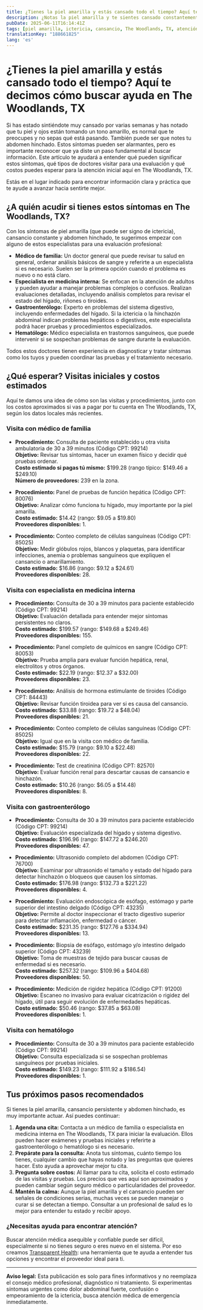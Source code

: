 ```yaml
---
title: ¿Tienes la piel amarilla y estás cansado todo el tiempo? Aquí te decimos cómo buscar ayuda en The Woodlands, TX  
description: ¿Notas la piel amarilla y te sientes cansado constantemente? Conoce los siguientes pasos, a qué especialistas acudir y los costos aproximados en The Woodlands, TX.  
pubDate: 2025-06-11T16:14:41Z
tags: [piel amarilla, ictericia, cansancio, The Woodlands, TX, atención médica, gastroenterología, medicina interna, práctica familiar]
translationKey: "188661825"
lang: 'es'
---
```


# ¿Tienes la piel amarilla y estás cansado todo el tiempo? Aquí te decimos cómo buscar ayuda en The Woodlands, TX

Si has estado sintiéndote muy cansado por varias semanas y has notado que tu piel y ojos están tomando un tono amarillo, es normal que te preocupes y no sepas qué está pasando. También puede ser que notes tu abdomen hinchado. Estos síntomas pueden ser alarmantes, pero es importante reconocer que ya diste un paso fundamental al buscar información. Este artículo te ayudará a entender qué pueden significar estos síntomas, qué tipos de doctores visitar para una evaluación y qué costos puedes esperar para la atención inicial aquí en The Woodlands, TX.

Estás en el lugar indicado para encontrar información clara y práctica que te ayude a avanzar hacia sentirte mejor.

## ¿A quién acudir si tienes estos síntomas en The Woodlands, TX?

Con los síntomas de piel amarilla (que puede ser signo de ictericia), cansancio constante y abdomen hinchado, te sugerimos empezar con alguno de estos especialistas para una evaluación profesional:

- **Médico de familia:** Un doctor general que puede revisar tu salud en general, ordenar análisis básicos de sangre y referirte a un especialista si es necesario. Suelen ser la primera opción cuando el problema es nuevo o no está claro.
- **Especialista en medicina interna:** Se enfocan en la atención de adultos y pueden ayudar a manejar problemas complejos o confusos. Realizan evaluaciones detalladas, incluyendo análisis completos para revisar el estado del hígado, riñones o tiroides.
- **Gastroenterólogo:** Experto en problemas del sistema digestivo, incluyendo enfermedades del hígado. Si la ictericia o la hinchazón abdominal indican problemas hepáticos o digestivos, este especialista podrá hacer pruebas y procedimientos especializados.
- **Hematólogo:** Médico especialista en trastornos sanguíneos, que puede intervenir si se sospechan problemas de sangre durante la evaluación.

Todos estos doctores tienen experiencia en diagnosticar y tratar síntomas como los tuyos y pueden coordinar las pruebas y el tratamiento necesario.

## ¿Qué esperar? Visitas iniciales y costos estimados

Aquí te damos una idea de cómo son las visitas y procedimientos, junto con los costos aproximados si vas a pagar por tu cuenta en The Woodlands, TX, según los datos locales más recientes.

### Visita con médico de familia

- **Procedimiento:** Consulta de paciente establecido u otra visita ambulatoria de 30 a 39 minutos (Código CPT: 99214)  
  **Objetivo:** Revisar tus síntomas, hacer un examen físico y decidir qué pruebas ordenar.  
  **Costo estimado si pagas tú mismo:** $199.28 (rango típico: $149.46 a $249.10)  
  **Número de proveedores:** 239 en la zona.

- **Procedimiento:** Panel de pruebas de función hepática (Código CPT: 80076)  
  **Objetivo:** Analizar cómo funciona tu hígado, muy importante por la piel amarilla.  
  **Costo estimado:** $14.42 (rango: $9.05 a $19.80)  
  **Proveedores disponibles:** 1.

- **Procedimiento:** Conteo completo de células sanguíneas (Código CPT: 85025)  
  **Objetivo:** Medir glóbulos rojos, blancos y plaquetas, para identificar infecciones, anemia o problemas sanguíneos que expliquen el cansancio o amarillamiento.  
  **Costo estimado:** $16.86 (rango: $9.12 a $24.61)  
  **Proveedores disponibles:** 28.

### Visita con especialista en medicina interna

- **Procedimiento:** Consulta de 30 a 39 minutos para paciente establecido (Código CPT: 99214)  
  **Objetivo:** Evaluación detallada para entender mejor síntomas persistentes no claros.  
  **Costo estimado:** $199.57 (rango: $149.68 a $249.46)  
  **Proveedores disponibles:** 155.

- **Procedimiento:** Panel completo de químicos en sangre (Código CPT: 80053)  
  **Objetivo:** Prueba amplia para evaluar función hepática, renal, electrolitos y otros órganos.  
  **Costo estimado:** $22.19 (rango: $12.37 a $32.00)  
  **Proveedores disponibles:** 23.

- **Procedimiento:** Análisis de hormona estimulante de tiroides (Código CPT: 84443)  
  **Objetivo:** Revisar función tiroidea para ver si es causa del cansancio.  
  **Costo estimado:** $33.88 (rango: $19.72 a $48.04)  
  **Proveedores disponibles:** 21.

- **Procedimiento:** Conteo completo de células sanguíneas (Código CPT: 85025)  
  **Objetivo:** Igual que en la visita con médico de familia.  
  **Costo estimado:** $15.79 (rango: $9.10 a $22.48)  
  **Proveedores disponibles:** 22.

- **Procedimiento:** Test de creatinina (Código CPT: 82570)  
  **Objetivo:** Evaluar función renal para descartar causas de cansancio e hinchazón.  
  **Costo estimado:** $10.26 (rango: $6.05 a $14.48)  
  **Proveedores disponibles:** 8.

### Visita con gastroenterólogo

- **Procedimiento:** Consulta de 30 a 39 minutos para paciente establecido (Código CPT: 99214)  
  **Objetivo:** Evaluación especializada del hígado y sistema digestivo.  
  **Costo estimado:** $196.96 (rango: $147.72 a $246.20)  
  **Proveedores disponibles:** 47.

- **Procedimiento:** Ultrasonido completo del abdomen (Código CPT: 76700)  
  **Objetivo:** Examinar por ultrasonido el tamaño y estado del hígado para detectar hinchazón o bloqueos que causen los síntomas.  
  **Costo estimado:** $176.98 (rango: $132.73 a $221.22)  
  **Proveedores disponibles:** 4.

- **Procedimiento:** Evaluación endoscópica de esófago, estómago y parte superior del intestino delgado (Código CPT: 43235)  
  **Objetivo:** Permite al doctor inspeccionar el tracto digestivo superior para detectar inflamación, enfermedad o cáncer.  
  **Costo estimado:** $231.35 (rango: $127.76 a $334.94)  
  **Proveedores disponibles:** 13.

- **Procedimiento:** Biopsia de esófago, estómago y/o intestino delgado superior (Código CPT: 43239)  
  **Objetivo:** Toma de muestras de tejido para buscar causas de enfermedad si es necesario.  
  **Costo estimado:** $257.32 (rango: $109.96 a $404.68)  
  **Proveedores disponibles:** 50.

- **Procedimiento:** Medición de rigidez hepática (Código CPT: 91200)  
  **Objetivo:** Escaneo no invasivo para evaluar cicatrización o rigidez del hígado, útil para seguir evolución de enfermedades hepáticas.  
  **Costo estimado:** $50.46 (rango: $37.85 a $63.08)  
  **Proveedores disponibles:** 1.

### Visita con hematólogo

- **Procedimiento:** Consulta de 30 a 39 minutos para paciente establecido (Código CPT: 99214)  
  **Objetivo:** Consulta especializada si se sospechan problemas sanguíneos por pruebas iniciales.  
  **Costo estimado:** $149.23 (rango: $111.92 a $186.54)  
  **Proveedores disponibles:** 1.

## Tus próximos pasos recomendados

Si tienes la piel amarilla, cansancio persistente y abdomen hinchado, es muy importante actuar. Así puedes continuar:

1. **Agenda una cita:** Contacta a un médico de familia o especialista en medicina interna en The Woodlands, TX para iniciar la evaluación. Ellos pueden hacer exámenes y pruebas iniciales y referirte a gastroenterólogo o hematólogo si es necesario.
2. **Prepárate para la consulta:** Anota tus síntomas, cuánto tiempo los tienes, cualquier cambio que hayas notado y las preguntas que quieres hacer. Esto ayuda a aprovechar mejor tu cita.
3. **Pregunta sobre costos:** Al llamar para tu cita, solicita el costo estimado de las visitas y pruebas. Los precios que ves aquí son aproximados y pueden cambiar según seguro médico o particularidades del proveedor.
4. **Mantén la calma:** Aunque la piel amarilla y el cansancio pueden ser señales de condiciones serias, muchas veces se pueden manejar o curar si se detectan a tiempo. Consultar a un profesional de salud es lo mejor para entender tu estado y recibir apoyo.

### ¿Necesitas ayuda para encontrar atención?

Buscar atención médica asequible y confiable puede ser difícil, especialmente si no tienes seguro o eres nuevo en el sistema. Por eso creamos [Transparent Health](https://transparenthealth.ai): una herramienta que te ayuda a entender tus opciones y encontrar el proveedor ideal para ti.

---

**Aviso legal:** Esta publicación es solo para fines informativos y no reemplaza el consejo médico profesional, diagnóstico ni tratamiento. Si experimentas síntomas urgentes como dolor abdominal fuerte, confusión o empeoramiento de la ictericia, busca atención médica de emergencia inmediatamente.